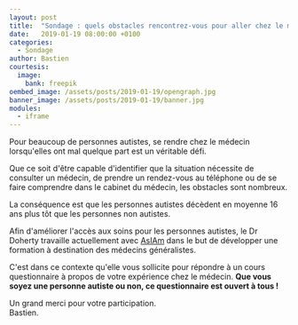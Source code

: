 ```yaml
---
layout: post
title:  "Sondage : quels obstacles rencontrez-vous pour aller chez le médecin ?"
date:   2019-01-19 08:00:00 +0100
categories:
  - Sondage
author: Bastien
courtesis:
  image:
    bank: freepik
oembed_image: /assets/posts/2019-01-19/opengraph.jpg
banner_image: /assets/posts/2019-01-19/banner.jpg
modules:
  - iframe
---
```


Pour beaucoup de personnes autistes, se rendre chez le médecin lorsqu'elles ont 
mal quelque part est un véritable défi.

Que ce soit d'être capable d'identifier que la situation nécessite de consulter un 
médecin, de prendre un rendez-vous au téléphone ou de se faire comprendre dans le 
cabinet du médecin, les obstacles sont nombreux.

La conséquence est que les personnes autistes décèdent en moyenne 16 ans plus tôt que 
les personnes non autistes.

Afin d'améliorer l'accès aux soins pour les personnes autistes, 
le Dr Doherty travaille actuellement avec <a href="http//asiam.ie">AsIAm</a> dans le but de développer une formation à destination des médecins 
généralistes.

C'est dans ce contexte qu'elle vous sollicite pour répondre à un cours questionnaire à 
propos de votre expérience chez le médecin.
<strong>Que vous soyez une personne autiste ou non, ce questionnaire est ouvert à tous&nbsp;!</strong>


Un grand merci pour votre participation.<br />
Bastien.

<!--
> Chers amis, la plupart d'entre vous connait mon intérêt pour l'autisme.
> Je travaille actuellement avec le Dr Stuart Neilson et AsIAm.ie pour développer un 
> programme de formation à destination des médecins généralistes.
> 
> J'apprécierai si vous pouviez répondre au sondage, ce qui ne vous prendra moins de 10 
> minutes. 
> Ce sondage est ouvert à tout le monde, que vous soyez autiste, parent d'un enfant 
> autiste ou une personne lambda.
> 
> Savez-vous que les personnes autistes décèdent en moyenne 16 ans plus tôt que les 
> personnes non autistes ? Ce sondage nous aidera à comprendre « pourquoi ».
-->

<div class="center relative">
 <amp-iframe layout="fill" sandbox="allow-scripts allow-forms" src="https://docs.google.com/forms/d/e/1FAIpQLSc6KnsX2Tqj2QSzssG2Va8Iv-ypzvpQInBSQ-mc2ULxQ-aH0g/viewform?embedded=true">
  <amp-img placeholder src="/assets/undefined_.png" layout="fill">
  </amp-img>
 </amp-iframe>
</div>

